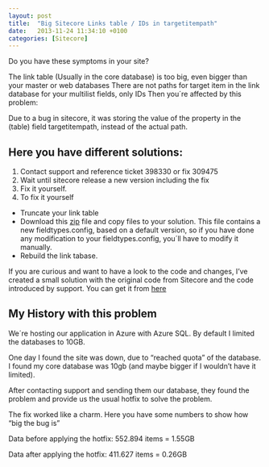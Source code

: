 ```yaml
---
layout: post
title:  "Big Sitecore Links table / IDs in targetitempath"
date:   2013-11-24 11:34:10 +0100
categories: [Sitecore]
---
```

Do you have these symptoms in your site?

The link table (Usually in the core database) is too big, even bigger than your master or web databases<!--more-->
There are not paths for target item in the link database for your multilist fields, only IDs
Then you´re affected by this problem:

Due to a bug in sitecore, it was storing the value of the property in the (table) field targetitempath, instead of the actual path.

## Here you have different solutions:

1. Contact support and reference ticket 398330 or fix 309475
2. Wait until sitecore release a new version including the fix
3. Fix it yourself.
4. To fix it yourself

- Truncate your link table
- Download this [zip](https://github.com/ClearPeopleLtd/SitecoreLinktableFix/blob/master/Solution/Solution.zip?raw=true) file and copy files to your solution. This file contains a new fieldtypes.config, based on a default version, so if you have done any modification to your fieldtypes.config, you´ll have to modify it manually.
- Rebuild the link tabase.

If you are curious and want to have a look to the code and changes, I’ve created a small solution with the original code from Sitecore and the code introduced by support. You can get it from [here](https://github.com/ClearPeopleLtd/SitecoreLinktableFix)

## My History with this problem

We´re hosting our application in Azure with Azure SQL. By default I limited the databases to 10GB.

One day I found the site was down, due to “reached quota” of the database. I found my core database was 10gb (and maybe bigger if I wouldn’t have it limited).

After contacting support and sending them our database, they found the problem and provide us the usual hotfix to solve the problem.

The fix worked like a charm. Here you have some numbers to show how “big the bug is”

Data before applying the hotfix: 552.894 items = 1.55GB

Data after applying the hotfix: 411.627 items = 0.26GB